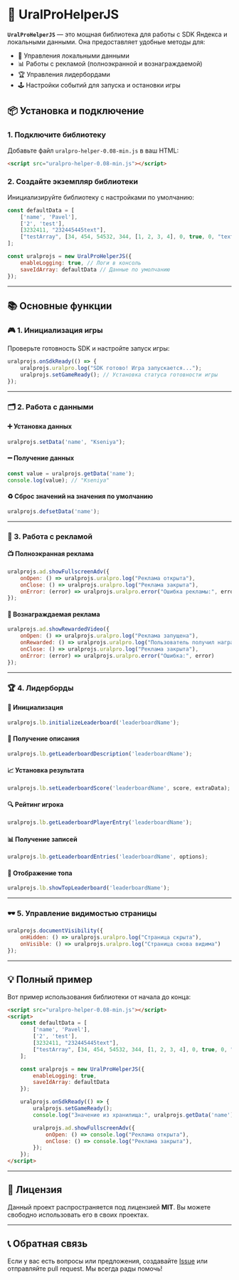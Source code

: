 # 🚀 UralProHelperJS

**`UralProHelperJS`** — это мощная библиотека для работы с SDK Яндекса и локальными данными. Она предоставляет удобные методы для:

- 🔄 Управления локальными данными
- 📊 Работы с рекламой (полноэкранной и вознаграждаемой)
- 🏆 Управления лидербордами
- 🕹️ Настройки событий для запуска и остановки игры

## 📦 Установка и подключение

### 1. Подключите библиотеку

Добавьте файл `uralpro-helper-0.08-min.js` в ваш HTML:

```html
<script src="uralpro-helper-0.08-min.js"></script>
```

### 2. Создайте экземпляр библиотеки

Инициализируйте библиотеку с настройками по умолчанию:

```javascript
const defaultData = [
    ['name', 'Pavel'],
    ['2', 'test'],
    [3232411, "232445445text"],
    ["testArray", [34, 454, 54532, 344, [1, 2, 3, 4], 0, true, 0, "text"]]
];

const uralprojs = new UralProHelperJS({
    enableLogging: true, // Логи в консоль
    saveIdArray: defaultData // Данные по умолчанию
});
```

---

## 📚 Основные функции

### 🎮 1. Инициализация игры

Проверьте готовность SDK и настройте запуск игры:

```javascript
uralprojs.onSdkReady(() => {
    uralprojs.uralpro.log("SDK готово! Игра запускается...");
    uralprojs.setGameReady(); // Установка статуса готовности игры
});
```

---

### 🗂️ 2. Работа с данными

#### ➕ Установка данных
```javascript
uralprojs.setData('name', "Kseniya");
```

#### ➖ Получение данных
```javascript
const value = uralprojs.getData('name');
console.log(value); // "Kseniya"
```

#### ♻️ Сброс значений на значения по умолчанию
```javascript
uralprojs.defsetData('name');
```

---

### 📢 3. Работа с рекламой

#### 📺 Полноэкранная реклама
```javascript
uralprojs.ad.showFullscreenAdv({
    onOpen: () => uralprojs.uralpro.log("Реклама открыта"),
    onClose: () => uralprojs.uralpro.log("Реклама закрыта"),
    onError: (error) => uralprojs.uralpro.error("Ошибка рекламы:", error)
});
```

#### 🎁 Вознаграждаемая реклама
```javascript
uralprojs.ad.showRewardedVideo({
    onOpen: () => uralprojs.uralpro.log("Реклама запущена"),
    onRewarded: () => uralprojs.uralpro.log("Пользователь получил награду!"),
    onClose: () => uralprojs.uralpro.log("Реклама закрыта"),
    onError: (error) => uralprojs.uralpro.error("Ошибка:", error)
});
```

---

### 🏆 4. Лидерборды

#### 🔧 Инициализация
```javascript
uralprojs.lb.initializeLeaderboard('leaderboardName');
```

#### 📜 Получение описания
```javascript
uralprojs.lb.getLeaderboardDescription('leaderboardName');
```

#### 📈 Установка результата
```javascript
uralprojs.lb.setLeaderboardScore('leaderboardName', score, extraData);
```

#### 🔍 Рейтинг игрока
```javascript
uralprojs.lb.getLeaderboardPlayerEntry('leaderboardName');
```

#### 📊 Получение записей
```javascript
uralprojs.lb.getLeaderboardEntries('leaderboardName', options);
```

#### 🏅 Отображение топа
```javascript
uralprojs.lb.showTopLeaderboard('leaderboardName');
```

---

### 🕶️ 5. Управление видимостью страницы

```javascript
uralprojs.documentVisibility({
    onHidden: () => uralprojs.uralpro.log("Страница скрыта"),
    onVisible: () => uralprojs.uralpro.log("Страница снова видима")
});
```

---

## 💡 Полный пример

Вот пример использования библиотеки от начала до конца:

```html
<script src="uralpro-helper-0.08-min.js"></script>
<script>
    const defaultData = [
        ['name', 'Pavel'],
        ['2', 'test'],
        [3232411, "232445445text"],
        ["testArray", [34, 454, 54532, 344, [1, 2, 3, 4], 0, true, 0, "text"]]
    ];

    const uralprojs = new UralProHelperJS({
        enableLogging: true,
        saveIdArray: defaultData
    });

    uralprojs.onSdkReady(() => {
        uralprojs.setGameReady();
        console.log("Значение из хранилища:", uralprojs.getData('name'));

        uralprojs.ad.showFullscreenAdv({
            onOpen: () => console.log("Реклама открыта"),
            onClose: () => console.log("Реклама закрыта"),
        });
    });
</script>
```

---

## 📝 Лицензия

Данный проект распространяется под лицензией **MIT**. Вы можете свободно использовать его в своих проектах.

---

## 📞 Обратная связь

Если у вас есть вопросы или предложения, создавайте [Issue](https://github.com/ваш_репозиторий/issues) или отправляйте pull request. Мы всегда рады помочь!
